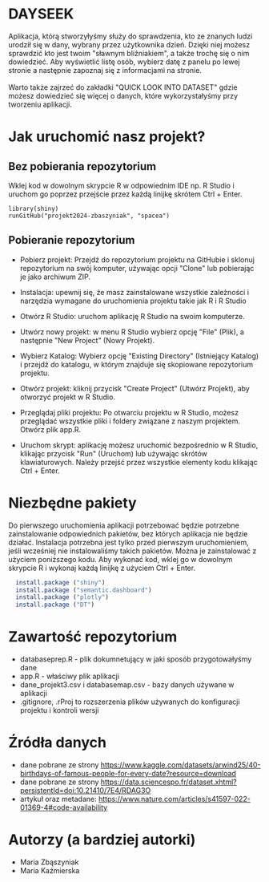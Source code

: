 # DAYSEEK
Aplikacja, którą stworzyłyśmy służy do sprawdzenia, kto ze znanych ludzi urodził się w dany, wybrany przez użytkownika dzień. Dzięki niej możesz sprawdzić kto jest twoim "sławnym bliźniakiem", a także trochę się o nim dowiedzieć. Aby wyświetlić listę osób, wybierz datę z panelu po lewej stronie a następnie zapoznaj się z informacjami na stronie.  <br> <br> 
Warto także zajrzeć do zakładki "QUICK LOOK INTO DATASET" gdzie możesz dowiedzieć się więcej o danych, które wykorzystałyśmy przy tworzeniu aplikacji. 
# Jak uruchomić nasz projekt?
## Bez pobierania repozytorium 
Wklej kod w dowolnym skrypcie R w odpowiednim IDE np. R Studio i uruchom go poprzez przejście przez każdą linijkę skrótem Ctrl + Enter. 
```
library(shiny)
runGitHub("projekt2024-zbaszyniak", "spacea")
```
## Pobieranie repozytorium
- Pobierz projekt: Przejdź do repozytorium projektu na GitHubie i sklonuj repozytorium na swój komputer, używając opcji "Clone" lub pobierając je jako archiwum ZIP.

- Instalacja: upewnij się, że masz zainstalowane wszystkie zależności i narzędzia wymagane do uruchomienia projektu takie jak R i R Studio

- Otwórz R Studio: uruchom aplikację R Studio na swoim komputerze.

- Utwórz nowy projekt: w menu R Studio wybierz opcję "File" (Plik), a następnie "New Project" (Nowy Projekt).

- Wybierz Katalog: Wybierz opcję "Existing Directory" (Istniejący Katalog) i przejdź do katalogu, w którym znajduje się skopiowane repozytorium projektu.

- Otwórz projekt: kliknij przycisk "Create Project" (Utwórz Projekt), aby otworzyć projekt w R Studio.

- Przeglądaj pliki projektu: Po otwarciu projektu w R Studio, możesz przeglądać wszystkie pliki i foldery związane z naszym projektem. Otwórz plik app.R.

- Uruchom skrypt: aplikację możesz uruchomić bezpośrednio w R Studio, klikając przycisk "Run" (Uruchom) lub używając skrótów klawiaturowych. Należy przejść przez wszystkie elementy kodu klikając Ctrl + Enter.

# Niezbędne pakiety
Do pierwszego uruchomienia aplikacji potrzebować będzie potrzebne zainstalowanie odpowiednich pakietów, bez których aplikacja nie będzie działać. Instalacja potrzebna jest tylko przed pierwszym uruchomieniem, jeśli wcześniej nie instalowaliśmy takich pakietów. Można je zainstalować z użyciem poniższego kodu. Aby wykonać kod, wklej go w dowolnym skrypcie R i wykonaj każdą linijkę z użyciem Ctrl + Enter. 
```R
  install.package ("shiny")
  install.package ("semantic.dashboard")
  install.package ("plotly")
  install.package ("DT")
```

# Zawartość repozytorium
- databaseprep.R - plik dokumnetujący w jaki sposób przygotowałyśmy dane
- app.R - właściwy plik aplikacji
- dane_projekt3.csv i databasemap.csv - bazy danych używane w aplikacji
- .gitignore, .rProj to rozszerzenia plików używanych do konfiguracji projektu i kontroli wersji
# Źródła danych

- dane pobrane ze strony https://www.kaggle.com/datasets/arwind25/40-birthdays-of-famous-people-for-every-date?resource=download
- dane pobrane ze strony https://data.sciencespo.fr/dataset.xhtml?persistentId=doi:10.21410/7E4/RDAG3O 
- artykuł oraz metadane: https://www.nature.com/articles/s41597-022-01369-4#code-availability 


# Autorzy (a bardziej autorki)

- Maria Zbąszyniak
- Maria Kaźmierska 
